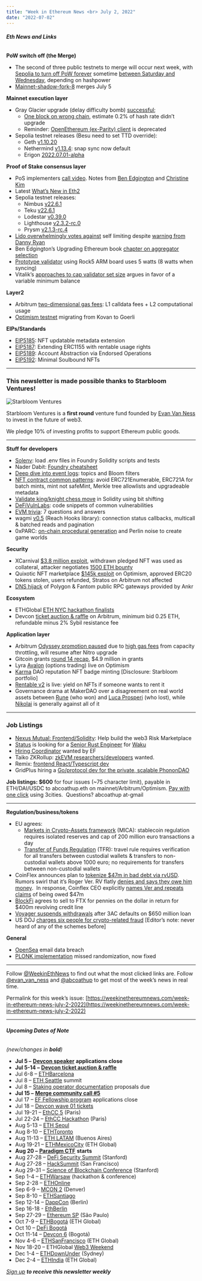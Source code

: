 ```yaml
---
title: "Week in Ethereum News <br> July 2, 2022"
date: "2022-07-02"
---
```


###### **Eth News and Links**

**PoW switch off (the Merge)**

- The second of three public testnets to merge will occur next week, with [Sepolia to turn off PoW forever](https://blog.ethereum.org/2022/06/30/sepolia-merge-announcement/) sometime [between Saturday and Wednesday](https://bordel.wtf/), depending on hashpower
- [Mainnet-shadow-fork-8](https://twitter.com/abcoathup/status/1542417002173992961) merges July 5

**Mainnet execution layer**

- Gray Glacier upgrade (delay difficulty bomb) [successful](https://twitter.com/TimBeiko/status/1542463390475423745);
    - [One block on wrong chain](https://twitter.com/vdWijden/status/1542489519030689795), estimate 0.2% of hash rate didn’t upgrade
    - Reminder: [OpenEthereum (ex-Parity) client](https://twitter.com/koeppelmann/status/1542463408880189442) is deprecated
- Sepolia testnet releases (Besu need to set TTD override):
    - Geth [v1.10.20](https://github.com/ethereum/go-ethereum/releases/tag/v1.10.20)
    - Nethermind [v1.13.4](https://github.com/NethermindEth/nethermind/releases/tag/1.13.4): snap sync now default
    - Erigon [2022.07.01-alpha](https://github.com/ledgerwatch/erigon/releases/tag/v2022.07.01)

**Proof of Stake consensus layer**

- PoS implementers [call video](https://www.youtube.com/watch?v=Fid8hTxkRHM&t=358s). Notes from [Ben Edgington](https://hackmd.io/@benjaminion/HJNt57iq5) and [Christine Kim](https://twitter.com/christine_dkim/status/1542947591951769601)
- Latest [What’s New in Eth2](https://hackmd.io/@benjaminion/eth2_news/https%3A%2F%2Fhackmd.io%2F%40benjaminion%2Fwnie2_220701)
- Sepolia testnet releases:
    - Nimbus [v22.6.1](https://github.com/status-im/nimbus-eth2/releases/tag/v22.6.1)
    - Teku [v22.6.1](https://github.com/ConsenSys/teku/releases/tag/22.6.1)
    - Lodestar [v0.39.0](https://github.com/ChainSafe/lodestar/releases/tag/v0.39.0)
    - Lighthouse [v2.3.2-rc.0](https://github.com/sigp/lighthouse/releases/tag/v2.3.2-rc.0)
    - Prysm [v2.1.3-rc.4](https://github.com/prysmaticlabs/prysm/releases/tag/v2.1.3-rc.4)
- [Lido overwhelmingly votes against](https://snapshot.org/#/lido-snapshot.eth/proposal/0x10abedcc563b66b1adee60825e78c387105110fa4a1e7354ab57bc9cc1e675c2) self limiting despite [warning from Danny Ryan](https://notes.ethereum.org/@djrtwo/risks-of-lsd)
- Ben Edgington’s Upgrading Ethereum book [chapter on aggregator selection](https://eth2book.info/altair/part2/building_blocks/aggregator)
- [Prototype validator](https://twitter.com/jcrtp_eth/status/1542681842469437446) using Rock5 ARM board uses 5 watts (8 watts when syncing)
- Vitalik’s [approaches to cap validator set size](https://notes.ethereum.org/@vbuterin/validator_set_size_capping) argues in favor of a variable minimum balance

**Layer2**

- Arbitrum [two-dimensional gas fees](https://medium.com/offchainlabs/understanding-arbitrum-2-dimensional-fees-fd1d582596c9): L1 calldata fees + L2 computational usage
- [Optimism testnet](https://dev.optimism.io/kovan-to-goerli/) migrating from Kovan to Goerli

**EIPs/Standards**

- [EIP5185](https://github.com/ethereum/EIPs/pull/5185/files): NFT updatable metadata extension
- [EIP5187](https://github.com/ethereum/EIPs/pull/5187/files): Extending ERC1155 with rentable usage rights
- [EIP5189](https://github.com/ethereum/EIPs/pull/5189/files): Account Abstraction via Endorsed Operations
- [EIP5192](https://github.com/ethereum/EIPs/pull/5192/files): Minimal Soulbound NFTs

* * *

### **This newsletter is made possible thanks to Starbloom Ventures!**

![Starbloom Ventures](https://weekinethereumnews.com/wp-content/uploads/2021/11/Screenshot-from-2021-11-19-15-25-51.png)

[](https://substackcdn.com/image/fetch/f_auto,q_auto:good,fl_progressive:steep/https%3A%2F%2Fbucketeer-e05bbc84-baa3-437e-9518-adb32be77984.s3.amazonaws.com%2Fpublic%2Fimages%2Ffce876fc-5521-4367-aa34-8a2f6fd42fd3_613x313.png)

Starbloom Ventures is a **first round** venture fund founded by [Evan Van Ness](https://twitter.com/evan_van_ness) to invest in the future of web3. 

We pledge 10% of investing profits to support Ethereum public goods.

* * *

**Stuff for developers**

- [Solenv](https://github.com/memester-xyz/solenv#readme): load .env files in Foundry Solidity scripts and tests 
- Nader Dabit: [Foundry cheatsheet](https://github.com/dabit3/foundry-cheatsheet#readme)
- [Deep dive into event logs](https://noxx.substack.com/p/evm-deep-dives-the-path-to-shadowy-16e): topics and Bloom filters
- [NFT contract common patterns](https://www.solidnoob.com/blog/good-nft-contract-patterns): avoid ERC721Enumerable, ERC721A for batch mints, mint not safeMint, Merkle tree allowlists and upgradeable metadata
- [Validate king/knight chess move](https://twitter.com/fiveoutofnine/status/1542274004949647360) in Solidity using bit shifting
- [DeFiVulnLabs](https://github.com/SunWeb3Sec/DeFiVulnLabs#readme): code snippets of common vulnerabilities
- [EVM trivia](https://twitter.com/Zer0dots/status/1541274904712171520): 7 questions and answers
- wagmi [v0.5](https://twitter.com/wagmi_sh/status/1541960443232927744) (Reach Hooks library): connection status callbacks, multicall & batched reads and pagination
- 0xPARC: [on-chain procedural generation](https://0xparc.org/blog/procgen) and Perlin noise to create game worlds

**Security**

- XCarnival [$3.8 million exploit](https://xcarnival-lab.medium.com/xcarnival-has-got-1-467-eth-back-the-security-agencies-have-tentatively-determined-the-hackers-3ea05ad134ae), withdrawn pledged NFT was used as collateral, attacker negotiates [1500 ETH bounty](https://twitter.com/XCarnival_Lab/status/1541226298399653888)
- Quixotic NFT marketplace [$145k exploit](https://twitter.com/quixotic_io/status/1543018810625646593) on Optimism, approved ERC20 tokens stolen, users refunded, Stratos on Arbitrum not affected
- [DNS hijack](https://twitter.com/Mudit__Gupta/status/1542840515292532736) of Polygon & Fantom public RPC gateways provided by Ankr

**Ecosystem**

- ETHGlobal [ETH NYC hackathon finalists](https://twitter.com/ethglobal/status/1541156302780612619)
- Devcon [ticket auction & raffle](https://blog.ethereum.org/2022/06/28/devcon-vi-auction-raffle-speaker/) on Arbitrum, minimum bid 0.25 ETH, refundable minus 2% Sybil resistance fee

**Application layer**

- Arbitrum [Odyssey promotion paused](https://twitter.com/arbitrum/status/1542159105946787840) due to [high gas fees](https://twitter.com/Agusx1211/status/1542459352744955905) from capacity throttling, will resume after Nitro upgrade
- Gitcoin grants [round 14 recap](https://gitcoin.co/blog/gr14-results/), $4.9 million in grants
- Lyra [Avalon](https://blog.lyra.finance/avalon-is-live/) (options trading) live on Optimism
- [Karma](https://twitter.com/showkarma_xyz/status/1542181597377699840) DAO reputation NFT badge minting \[Disclosure: Starbloom portfolio\]
- [Rentable v2](https://medium.com/rentable/rentable-v2-rentals-everywhere-f909256ddb2d) is live: yield on NFTs if someone wants to rent it
- Governance drama at MakerDAO over a disagreement on real world assets between [Rune](https://twitter.com/RuneKek/status/1542969283659153408) (who won) and [Luca Prosperi](https://dirtroads.substack.com/p/-42-valkyrie-makerdao-and-our-side) (who lost), while [Nikolai](https://forum.makerdao.com/t/what-i-do-and-dont-think-about-current-votes-and-how-why-i-plan-to-vote/16059) is generally against all of it

* * *

### **Job Listings**

- [Nexus Mutual: Frontend/Solidity](https://nexusmutual.recruitee.com/): Help build the web3 Risk Marketplace 
- [Status](https://status.im/) is looking for a [Senior Rust Engineer](https://jobs.status.im/?gh_jid=3693623) for [Waku](https://vac.dev/)
- [Hiring Coordinator](https://jobs.lever.co/ethereumfoundation/7f5bf10b-ea68-4364-a378-e34ae345a212?lever-origin=applied&lever-source%5B%5D=Week%20in%20Ethereum) wanted by EF
- Taiko ZKRollup: [zkEVM researchers/developers](https://taiko.xyz/career) wanted.
- Remix: [frontend React/Typescript dev](https://jobs.lever.co/ethereumfoundation/2c293808-48ed-4994-b0e0-14a8986e6ff3)
- GridPlus hiring a [Go/protocol dev for the private, scalable PhononDAO](https://gridplus.io/pages/careers#PhononEngineer)

**Job listings: $600** for four issues (~75 character limit), payable in ETH/DAI/USDC to abcoathup.eth on mainnet/Arbitrum/Optimism. [Pay with one click](https://3cities.xyz/#/pay?c=H4sIAHqco2IAAyXOMU6EQBSA4atMqVbAgGjJuqzGmI3JrrHcDMODnQAz5L03ERsTLey9gtJop8bGUk-xt5HE4m-__A_vPbreEZRZjQAdWH58ZZeVJQLR7iAYQglFKeNYVipJ0mQR5EWYSpCRnB_F4fEijZPopJqFz5v-Z9xg3_-O1jHsTq8BGmGsyHkLCL4TS7ghce4KcWGIja1F5XDKozBEHkjs3aWJ0FuFSjOgaE1neP-jdbXRqs2IgNdGN4AvV6v5t-qct5zRzNRL3xWAZzCsGCf3LRgiqWV8GASfxKgY6ttLhGq6sBro_otdA_afygfdejLO0tM4qes_d-LI2xABAAA) using 3cities.  Questions? abcoathup at-gmail

* * *

**Regulation/business/tokens**

- EU agrees: 
    - [Markets in Crypto-Assets framework](https://twitter.com/ernesturtasun/status/1542591815546707970) (MICA): stablecoin regulation requires isolated reserves and cap of 200 million euro transactions a day
    - [Transfer of Funds Regulation](https://twitter.com/ernesturtasun/status/1542217821958115332) (TFR): travel rule requires verification for all transfers between custodial wallets & transfers to non-custodial wallets above 1000 euro; no requirements for transfers between non-custodial wallets 
- CoinFlex announces plan to [tokenize $47m in bad debt via rvUSD](https://twitter.com/MarkDavidLamb/status/1541571519503024129).  Rumors swirl that it’s Roger Ver. RV flatly [denies and says they owe him money](https://twitter.com/rogerkver/status/1541822377461415936).  In response, Coinflex CEO explicitly [names Ver and repeats claims](https://twitter.com/MarkDavidLamb/status/1541831697787928576) of being owed $47m 
- [BlockFi](https://blockfi.com/a-message-from-our-founders-july-2022) agrees to sell to FTX for pennies on the dollar in return for $400m revolving credit line
- [Voyager suspends withdrawals](https://www.investvoyager.com/blog/voyager-update-july-1-2022/) after 3AC defaults on $650 million loan
- US DOJ [charges six people for crypto-related fraud](https://www.justice.gov/opa/pr/justice-department-announces-enforcement-action-charging-six-individuals-cryptocurrency-fraud) \[Editor’s note: never heard of any of the schemes before\]

**General**

- [OpenSea](https://opensea.io/blog/safety-security/important-update-on-email-vendor-security-incident/) email data breach
- [PLONK implementation](https://twitter.com/rel_Aztec/status/1542474186664210432) missed randomization, now fixed

* * *

Follow [@WeekinEthNews](https://twitter.com/WeekInEthNews) to find out what the most clicked links are. Follow [@evan\_van\_ness](https://twitter.com/evan_van_ness) and [@abcoathup](https://twitter.com/abcoathup) to get most of the week’s news in real time.

Permalink for this week’s issue: [https://weekinethereumnews.com/week-in-ethereum-news-july-2-2022](https://weekinethereumnews.com/week-in-ethereum-news-july-2-2022)

* * *

###### **Upcoming Dates of Note**

_(new/changes in_ **_bold_**_)_

- **Jul 5 –** [**Devcon speaker**](https://devcon.org/en/applications/) **applications close**
- **Jul 5-14 –** [**Devcon ticket auction & raffle**](https://blog.ethereum.org/2022/06/28/devcon-vi-auction-raffle-speaker/)
- Jul 6-8 – [ETHBarcelona](https://ethbarcelona.com/)
- Jul 8 – [ETH Seattle](https://2022.ethseattle.org/) summit
- Jul 8 – [Staking operator documentation](https://github.com/ethereum/requests-for-proposals/blob/master/open-rfps/staking-operator-docs.md) proposals due
- **Jul 15 –** [**Merge community call #5**](https://github.com/ethereum/pm/issues/564)
- Jul 17 – [EF Fellowship program](https://fellowship.ethereum.foundation/) applications close
- Jul 18 – [Devcon wave 01 tickets](https://devcon.org/en/tickets/)
- Jul 19-21 – [EthCC 5](https://ethcc.io/) (Paris)
- Jul 22-24 – [EthCC Hackathon](https://ethcchack.com/) (Paris)
- Aug 5-13 – [ETH Seoul](https://2022.ethseoul.org/)
- Aug 8-10 – [ETHToronto](https://www.ethtoronto.ca/)
- Aug 11-13 – [ETH LATAM](http://ethlatam.org/) (Buenos Aires)
- Aug 19-21 – [ETHMexicoCity](https://mexico.ethglobal.com/) (ETH Global)
- **Aug 20 –** [**Paradigm CTF**](https://twitter.com/paradigm_ctf/status/1542277548670758912) **starts**
- Aug 27-28 – [DeFi Security Summit](https://defisecuritysummit.org/) (Stanford)
- Aug 27-28 – [HackSummit](https://sf.hacksummit.org/) (San Francisco)
- Aug 29-31 – [Science of Blockchain Conference](https://cbr.stanford.edu/sbc22/) (Stanford)
- Sep 1-4 – [ETHWarsaw](https://ethwarsaw.dev/) (hackathon & conference)
- Sep 2-28 – [ETHOnline](https://online.ethglobal.com/')
- Sep 6-9 – [MCON 2](https://www.mcon.fun/) (Denver)
- Sep 8-10 – [ETHSantiago](https://twitter.com/EthereumStgo)
- Sep 12-14 – [DappCon](https://www.dappcon.io/) (Berlin)
- Sep 16-18 - [EthBerlin](https://ethberlin.ooo/)
- Sep 27-29 – [Ethereum SP](https://twitter.com/Ethereum_Brasil/status/1530320916667895808) (São Paulo)
- Oct 7-9 – [ETHBogotá](https://bogota.ethglobal.com/) (ETH Global)
- Oct 10 – [DeFi Bogotá](https://2022.defibogota.org/)
- Oct 11-14 – [Devcon 6](https://blog.ethereum.org/2022/02/18/colombia-in-2022-redux/) (Bogotá)
- Nov 4-6 – [ETHSanFrancisco](https://sf.ethglobal.com/) (ETH Global)
- Nov 18-20 – ETHGlobal [Web3 Weekend](https://web3weekend.ethglobal.com/)
- Dec 1-4 – [ETHDownUnder](https://ethdownunder.com/) (Sydney)
- Dec 2-4 – [ETHIndia](https://ethindia.co/) (ETH Global)

[_Sign up_](https://weekinethereum.substack.com/subscribe#about) **_to receive this newsletter weekly_**
